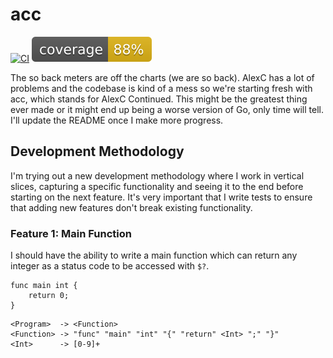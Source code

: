 # acc

[![CI](https://github.com/chenota/acc/actions/workflows/ci.yml/badge.svg)](https://github.com/chenota/acc/actions/workflows/ci.yml)
[![CI](https://raw.githubusercontent.com/chenota/acc/refs/heads/coverage/badge.svg)](https://github.com/chenota/acc/blob/main/.github/scripts/coverage.lisp)

The so back meters are off the charts (we are so back). AlexC has a lot of problems and the codebase is kind of a mess so we're starting fresh with acc, which stands for AlexC Continued. This might be the greatest thing ever made or it might end up being a worse version of Go, only time will tell. I'll update the README once I make more progress.

## Development Methodology

I'm trying out a new development methodology where I work in vertical slices, capturing a specific functionality and seeing it to the end before starting on the next feature. It's very important that I write tests to ensure that adding new features don't break existing functionality. 

### Feature 1: Main Function

I should have the ability to write a main function which can return any integer as a status code to be accessed with `$?`.

```
func main int {
    return 0;
}
```

```
<Program>  -> <Function>
<Function> -> "func" "main" "int" "{" "return" <Int> ";" "}"
<Int>      -> [0-9]+
```
